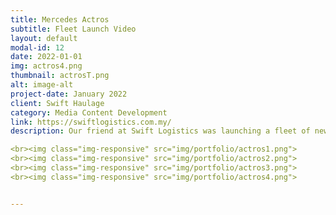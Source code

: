 ```yaml
---
title: Mercedes Actros
subtitle: Fleet Launch Video
layout: default
modal-id: 12
date: 2022-01-01
img: actros4.png
thumbnail: actrosT.png
alt: image-alt
project-date: January 2022
client: Swift Haulage
category: Media Content Development
link: https://swiftlogistics.com.my/
description: Our friend at Swift Logistics was launching a fleet of new trucks so we helped them conceptualize and create a beautiful introductory video to highlight their new expanded operations. Using an off-the-shelf 3D model to get started quickly, we made extensive changes to the model, and completely redone the material and shading. We then explored different design concepts with the client until we arrived at a video idea that both showcases the truck as well a the size of the fleet as a whole.

<br><img class="img-responsive" src="img/portfolio/actros1.png">
<br><img class="img-responsive" src="img/portfolio/actros2.png">
<br><img class="img-responsive" src="img/portfolio/actros3.png">
<br><img class="img-responsive" src="img/portfolio/actros4.png">


---
```

